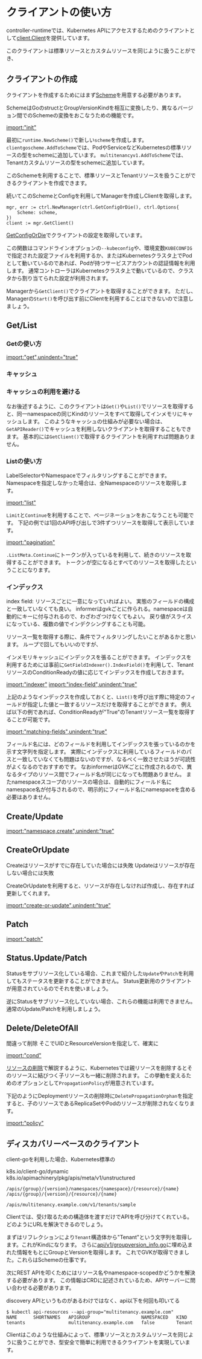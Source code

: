 # クライアントの使い方

controller-runtimeでは、Kubernetes APIにアクセスするためのクライアントとして[client.Client](https://pkg.go.dev/sigs.k8s.io/controller-runtime/pkg/client?tab=doc#Client)を提供しています。

このクライアントは標準リソースとカスタムリソースを同じように扱うことができ、

## クライアントの作成

クライアントを作成するためにはまず[Scheme](https://pkg.go.dev/k8s.io/apimachinery/pkg/runtime?tab=doc#Scheme)を用意する必要があります。

SchemeはGoのstructとGroupVersionKindを相互に変換したり、異なるバージョン間でのSchemeの変換をおこなうための機能です。

[import:"init"](../../codes/tenant/main.go)

最初に`runtime.NewScheme()`で新しい`scheme`を作成します。
`clientgoscheme.AddToScheme`では、PodやServiceなどKubernetesの標準リソースの型をschemeに追加しています。
`multitenancyv1.AddToScheme`では、Tenantカスタムリソースの型をschemeに追加しています。

このSchemeを利用することで、標準リソースとTenantリソースを扱うことができるクライアントを作成できます。

続いてこのSchemeとConfigを利用してManagerを作成しClientを取得します。

```
mgr, err := ctrl.NewManager(ctrl.GetConfigOrDie(), ctrl.Options{
    Scheme: scheme,
})
client := mgr.GetClient()
```
[GetConfigOrDie](https://pkg.go.dev/sigs.k8s.io/controller-runtime/pkg/client/config?tab=doc#GetConfigOrDie)でクライアントの設定を取得しています。

この関数はコマンドラインオプションの`--kubeconfig`や、環境変数`KUBECONFIG`で指定された設定ファイルを利用するか、またはKubernetesクラスタ上でPodとして動いているのであれば、Podが持つサービスアカウントの認証情報を利用します。
通常コントローラはKubernetesクラスタ上で動いているので、クラスタから割り当てられた設定が利用されます。

Managerから`GetClient()`でクライアントを取得することができます。
ただし、Managerの`Start()`を呼び出す前にClientを利用することはできないので注意しましょう。

## Get/List

### Getの使い方

[import:"get",unindent="true"](../../codes/tenant/controllers/tenant_controller.go)

### キャッシュ


### キャッシュの利用を避ける

なお後述するように、このクライアントは`Get()`や`List()`でリソースを取得すると、同一namespaceの同じKindのリソースをすべて取得してインメモリにキャッシュします。
このようなキャッシュの仕組みが必要ない場合は、`GetAPIReader()`でキャッシュを利用しないクライアントを取得することもできます。
基本的には`GetClient()`で取得するクライアントを利用すれば問題ありません。

### Listの使い方

LabelSelectorやNamespaceでフィルタリングすることができます。
Namespaceを指定しなかった場合は、全Namespaceのリソースを取得します。

[import:"list"](../../codes/misc/main.go)

`Limit`と`Continue`を利用することで、ページネーションをおこなうことも可能です。
下記の例では1回のAPI呼び出しで3件ずつリソースを取得して表示しています。

[import:"pagination"](../../codes/misc/main.go)

`.ListMeta.Continue`にトークンが入っているを利用して、続きのリソースを取得することができます。
トークンが空になるとすべてのリソースを取得したということになります。

### インデックス

index field: リソースごとに一意になっていればよい。 実態のフィールドの構成と一致していなくても良い。
informerはgvkごとに作られる。namespaceは自動的にキーに付与されるので、わざわざつけなくてもよい。
戻り値がスライスになっている、複数の値でインデクシングすることも可能。


リソース一覧を取得する際に、条件でフィルタリングしたいことがあるかと思います。
ループで回してもいいのですが、

インメモリキャッシュにインデックスを張ることができます。
インデックスを利用するためには事前に`GetFieldIndexer().IndexField()`を利用して、TenantリソースのConditionReadyの値に応じてインデックスを作成しておきます。

[import:"indexer"](../../codes/tenant/controllers/tenant_controller.go)
[import:"index-field",unindent:"true"](../../codes/tenant/controllers/tenant_controller.go)

上記のようなインデックスを作成しておくと、`List()`を呼び出す際に特定のフィールドが指定した値と一致するリソースだけを取得することができます。
例えば以下の例であれば、ConditionReadyが"True"のTenantリソース一覧を取得することが可能です。

[import:"matching-fields",unindent:"true"](../../codes/tenant/controllers/tenant_controller.go)

フィールド名には、どのフィールドを利用してインデックスを張っているのかを示す文字列を指定します。
実際にインデックスに利用しているフィールドのパスと一致していなくても問題はないのですが、なるべく一致させたほうが可読性がよくなるのでおすすめです。
なおinformerはGVKごとに作成されるので、異なるタイプのリソース間でフィールド名が同じになっても問題ありません。
またnamespaceスコープのリソースの場合は、自動的にフィールド名にnamespace名が付与されるので、明示的にフィールド名にnamespaceを含める必要はありません。

## Create/Update

[import:"namespace,create",unindent:"true"](../../codes/tenant/controllers/tenant_controller.go)


## CreateOrUpdate

Createはリソースがすでに存在していた場合には失敗
Updateはリソースが存在しない場合には失敗

CreateOrUpdateを利用すると、リソースが存在しなければ作成し、存在すれば更新してくれます。

[import:"create-or-update",unindent:"true"](../../codes/tenant/controllers/tenant_controller.go)

## Patch

[import:"patch"](../../codes/misc/main.go)

## Status.Update/Patch

Statusをサブリソース化している場合、これまで紹介した`Update`や`Patch`を利用してもステータスを更新することができません。
Status更新用のクライアントが用意されているのでそれを使いましょう。



逆にStatusをサブリソース化していない場合、これらの機能は利用できません。通常のUpdate/Patchを利用しましょう。

## Delete/DeleteOfAll

間違って削除
そこでUIDとResourceVersionを指定して、確実に

[import:"cond"](../../codes/misc/main.go)

[リソースの削除](deletion.md)で解説するように、Kubernetesでは親リソースを削除するとそのリソースに結びつく子リソースも一緒に削除されます。
この挙動を変えるためのオプションとして`PropagationPolicy`が用意されています。

下記のようにDeploymentリソースの削除時に`DeletePropagationOrphan`を指定すると、子のリソースであるReplicaSetやPodのリソースが削除されなくなります。

[import:"policy"](../../codes/misc/main.go)

## ディスカバリーベースのクライアント

client-goを利用した場合、Kubernetes標準の

k8s.io/client-go/dynamic
k8s.io/apimachinery/pkg/apis/meta/v1/unstructured

`/apis/{group}/{version}/namespaces/{namespace}/{resource}/{name}`
`/apis/{group}/{version}/{resource}/{name}`

`/apis/multitenancy.example.com/v1/tenants/sample`

Clientでは、受け取るための構造体を渡すだけでAPIを呼び分けてくれている。
どのようにURLを解決できるのでしょう。

まずはリフレクションにより`Tenant`構造体から"Tenant"という文字列を取得します。これがKindになります。
さらに[api/v1/groupversion_info.go](../../codes/tenant/api/v1/groupversion_info.go)に埋め込まれた情報をもとにGroupとVersionを取得します。
これでGVKが取得できました。これらはSchemeの仕事です。

次にREST APIを叩くためにはリソース名やnamespace-scopedかどうかを解決する必要があります。
この情報はCRDに記述されているため、APIサーバーに問い合わせる必要があります。

discovery APIというものがあるわけではなく、api以下を何回も叩いてる

```
$ kubectl api-resources --api-group="multitenancy.example.com"
NAME      SHORTNAMES   APIGROUP                   NAMESPACED   KIND
tenants                multitenancy.example.com   false        Tenant
```

Clientはこのような仕組みによって、標準リソースとカスタムリソースを同じように扱うことができ、型安全で簡単に利用できるクライアントを実現しています。
